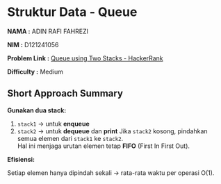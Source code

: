 # **Struktur Data - Queue**

**NAMA :** ADIN RAFI FAHREZI

**NIM :** D121241056

**Problem Link :** [Queue using Two Stacks - HackerRank](https://www.hackerrank.com/challenges/queue-using-two-stacks/problem?isFullScreen=true)

**Difficulty :** Medium

## **Short Approach Summary**

**Gunakan dua stack:**

1. `stack1` → untuk **enqueue**
2. `stack2` → untuk **dequeue** dan **print**
   Jika `stack2` kosong, pindahkan semua elemen dari `stack1` ke `stack2`.  
   Hal ini menjaga urutan elemen tetap **FIFO** (First In First Out).

**Efisiensi:**

Setiap elemen hanya dipindah sekali → rata-rata waktu per operasi O(1).
